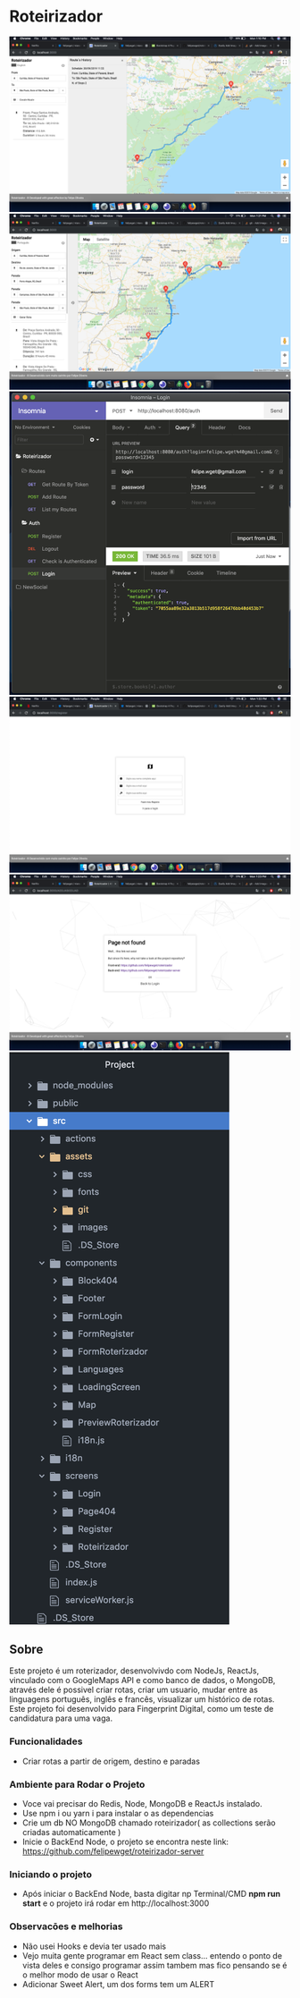 # Roteirizador

![Routerizador Route 1](./src/assets/git/img1.png)
![Routerizador Route 2](./src/assets/git/img2.png)
![Insominia Requests](./src/assets/git/img3.png)
![Register](./src/assets/git/img4.png)
![Page 404](./src/assets/git/img5.png)
![Estrutura](./src/assets/git/img6.png)

## Sobre

Este projeto é um roterizador, desenvolvivdo com NodeJs, ReactJs, vinculado com o GoogleMaps API e como banco de dados, o MongoDB, através dele é possivel criar rotas, criar um usuario, mudar entre as linguagens português, inglês e francês, visualizar um histórico de rotas. Este projeto foi desenvolvido para Fingerprint Digital, como um teste de candidatura para uma vaga.

### Funcionalidades

- Criar rotas a partir de origem, destino e paradas

### Ambiente para Rodar o Projeto

- Voce vai precisar do Redis, Node, MongoDB e ReactJs instalado.
- Use npm i ou yarn i para instalar o as dependencias
- Crie um db NO MongoDB chamado roteirizador( as collections serão criadas automaticamente )
- Inicie o BackEnd Node, o projeto se encontra neste link: https://github.com/felipewget/roteirizador-server

### Iniciando o projeto

- Após iniciar o BackEnd Node, basta digitar np Terminal/CMD <b>npm run start</b> e o projeto irá rodar em http://localhost:3000

### Observacōes e melhorias

- Não usei Hooks e devia ter usado mais
- Vejo muita gente programar em React sem class... entendo o ponto de vista deles
e consigo programar assim tambem mas fico pensando se é o melhor modo de usar o React
- Adicionar Sweet Alert, um dos forms tem um ALERT
